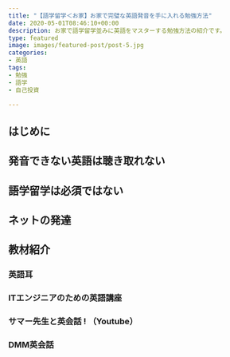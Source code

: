 ```yaml
---
title: "【語学留学＜お家】お家で完璧な英語発音を手に入れる勉強方法"
date: 2020-05-01T08:46:10+00:00
description: お家で語学留学並みに英語をマスターする勉強方法の紹介です。
type: featured
image: images/featured-post/post-5.jpg
categories:
- 英語
tags:
- 勉強
- 語学
- 自己投資

---
```

## はじめに

## 発音できない英語は聴き取れない

## 語学留学は必須ではない

## ネットの発達

## 教材紹介

### 英語耳

### ITエンジニアのための英語講座

### **サマー先生と英会話 ! （Youtube）**

### DMM英会話